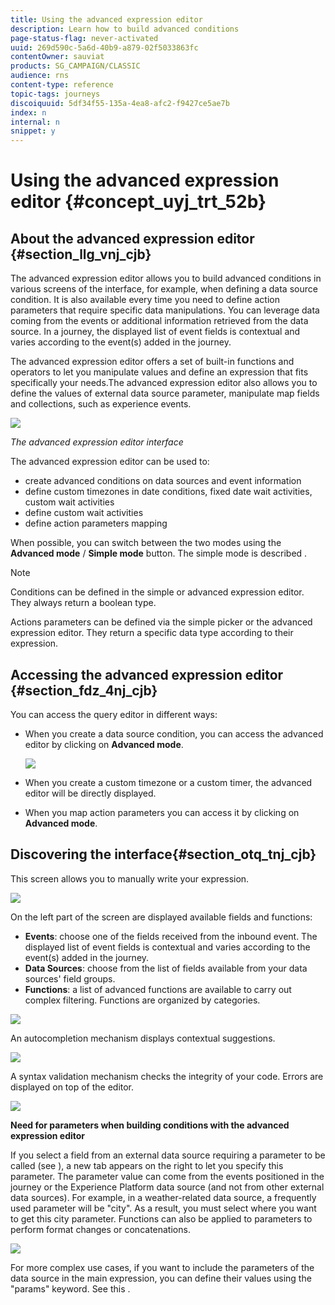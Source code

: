 ```yaml
---
title: Using the advanced expression editor
description: Learn how to build advanced conditions
page-status-flag: never-activated
uuid: 269d590c-5a6d-40b9-a879-02f5033863fc
contentOwner: sauviat
products: SG_CAMPAIGN/CLASSIC
audience: rns
content-type: reference
topic-tags: journeys
discoiquuid: 5df34f55-135a-4ea8-afc2-f9427ce5ae7b
index: n
internal: n
snippet: y
---
```


# Using the advanced expression editor {#concept_uyj_trt_52b}

## About the advanced expression editor {#section_llg_vnj_cjb}

The advanced expression editor allows you to build advanced conditions in various screens of the interface, for example, when defining a data source condition.
It is also available every time you need to define action parameters that require specific data manipulations. You can leverage data coming from the events or additional information retrieved from the data source. In a journey, the displayed list of event fields is contextual and varies according to the event(s) added in the journey.

The advanced expression editor offers a set of built-in functions and operators to let you manipulate values and define an expression that fits specifically your needs.The advanced expression editor also allows you to define the values of external data source parameter, manipulate map fields and collections, such as experience events.

 ![](../assets/journeyuc2_30.png)

_The advanced expression editor interface_

The advanced expression editor can be used to:

* create advanced conditions on data sources and event information
* define custom timezones in date conditions, fixed date wait activities, custom wait activities
* define custom wait activities
* define action parameters mapping

When possible, you can switch between the two modes using the **Advanced mode** / **Simple mode** button. The simple mode is described [](../building-journeys/condition.md#about_condition).

>[!NOTE]
>
>Conditions can be defined in the simple or advanced expression editor. They always return a boolean type.  
>
>Actions parameters can be defined via the simple picker or the advanced expression editor. They return a specific data type according to their expression.  

## Accessing the advanced expression editor {#section_fdz_4nj_cjb}

You can access the query editor in different ways:

* When you create a data source condition, you can access the advanced editor by clicking on **Advanced mode**.

    ![](../assets/journeyuc2_33.png)

* When you create a custom timezone or a custom timer, the advanced editor will be directly displayed.
* When you map action parameters you can access it by clicking on **Advanced mode**.

## Discovering the interface{#section_otq_tnj_cjb}

This screen allows you to manually write your expression.

![](../assets/journey70.png)

On the left part of the screen are displayed available fields and functions:

* **Events**: choose one of the fields received from the inbound event. The displayed list of event fields is contextual and varies according to the event(s) added in the journey.
* **Data Sources**: choose from the list of fields available from your data sources' field groups.
* **Functions**: a list of advanced functions are available to carry out complex filtering. Functions are organized by categories.

![](../assets/journey65.png)

An autocompletion mechanism displays contextual suggestions.

![](../assets/journey68.png)

A syntax validation mechanism checks the integrity of your code. Errors are displayed on top of the editor.

![](../assets/journey69.png)

**Need for parameters when building conditions with the advanced expression editor**

If you select a field from an external data source requiring a parameter to be called (see [](../datasource/dsexternal.md#concept_t2s_kqt_52b)), a new tab appears on the right to let you specify this parameter. The parameter value can come from the events positioned in the journey or the Experience Platform data source (and not from other external data sources). For example, in a weather-related data source, a frequently used parameter will be "city". As a result, you must select where you want to get this city parameter. Functions can also be applied to parameters to perform format changes or concatenations.

![](../assets/journeyuc2_19.png)

For more complex use cases, if you want to include the parameters of the data source in the main expression, you can define their values using the "params" keyword. See this [](../expression/expressionfields.md).
